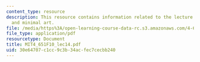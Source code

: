 ```yaml
---
content_type: resource
description: This resource contains information related to the lecture - Frank Stella
  and minimal art.
file: /media/https%3A/open-learning-course-data-rc.s3.amazonaws.com/4-651-art-since-1940-fall-2010/30e64707c1cc9c3b34acfec7cecbb240_MIT4_651F10_lec14.pdf
file_type: application/pdf
resourcetype: Document
title: MIT4_651F10_lec14.pdf
uid: 30e64707-c1cc-9c3b-34ac-fec7cecbb240
---
```

